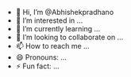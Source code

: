 - 👋 Hi, I’m @Abhishekpradhano
- 👀 I’m interested in ...
- 🌱 I’m currently learning ...
- 💞️ I’m looking to collaborate on ...
- 📫 How to reach me ...
- 😄 Pronouns: ...
- ⚡ Fun fact: ...

<!---
Abhishekpradhano/Abhishekpradhano is a ✨ special ✨ repository because its `README.md` (this file) appears on your GitHub profile.
You can click the Preview link to take a look at your changes.
--->
